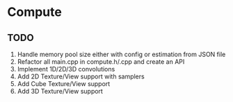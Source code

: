# Compute

## TODO
1. Handle memory pool size either with config or estimation from JSON file
2. Refactor all main.cpp in compute.h/.cpp and create an API
3. Implement 1D/2D/3D convolutions
4. Add 2D Texture/View support with samplers
5. Add Cube Texture/View support
6. Add 3D Texture/View support
